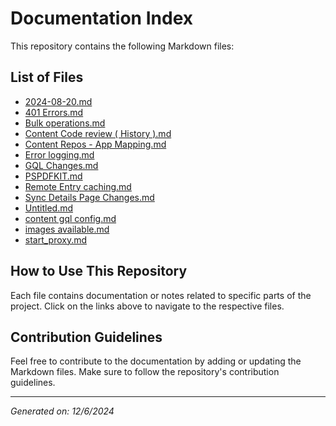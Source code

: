 # Documentation Index

This repository contains the following Markdown files:

## List of Files

- [2024-08-20.md](https://divyansh-sharma-mindtickle.github.io/2024-08-20.html)
- [401 Errors.md](https://divyansh-sharma-mindtickle.github.io/401%20Errors.html)
- [Bulk operations.md](https://divyansh-sharma-mindtickle.github.io/Bulk%20operations.html)
- [Content Code review ( History ).md](https://divyansh-sharma-mindtickle.github.io/Content%20Code%20review%20(%20History%20).html)
- [Content Repos - App Mapping.md](https://divyansh-sharma-mindtickle.github.io/Content%20Repos%20-%20App%20Mapping.html)
- [Error logging.md](https://divyansh-sharma-mindtickle.github.io/Error%20logging.html)
- [GQL Changes.md](https://divyansh-sharma-mindtickle.github.io/GQL%20Changes.html)
- [PSPDFKIT.md](https://divyansh-sharma-mindtickle.github.io/PSPDFKIT.html)
- [Remote Entry caching.md](https://divyansh-sharma-mindtickle.github.io/Remote%20Entry%20caching.html)
- [Sync Details Page Changes.md](https://divyansh-sharma-mindtickle.github.io/Sync%20Details%20Page%20Changes.html)
- [Untitled.md](https://divyansh-sharma-mindtickle.github.io/Untitled.html)
- [content gql config.md](https://divyansh-sharma-mindtickle.github.io/content%20gql%20config.html)
- [images available.md](https://divyansh-sharma-mindtickle.github.io/images%20available.html)
- [start_proxy.md](https://divyansh-sharma-mindtickle.github.io/start_proxy.html)

## How to Use This Repository

Each file contains documentation or notes related to specific parts of the project. Click on the links above to navigate to the respective files.

## Contribution Guidelines

Feel free to contribute to the documentation by adding or updating the Markdown files. Make sure to follow the repository's contribution guidelines.

---

*Generated on: 12/6/2024*